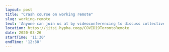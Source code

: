 ```yaml
---
layout: post
title: "Crash course on working remote"
slug: working-remote
text: 'Anyone can join us at by videoconferencing to discuss collective solutions to challenges that arise when working remotely. See https://covid19.hypha.coop for details.'
location: https://jitsi.hypha.coop/COVID19TorontoRemote
date: 2020-03-26
startTime: '11:30'
endTime: '12:30'
---
```


